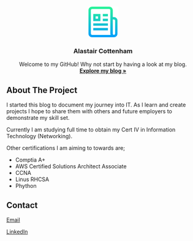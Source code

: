 <!-- PROJECT LOGO -->
<br />
<div align="center">
  <a href="">
    <img src="assets\img\logo.png" alt="Logo" width="80" height="80">
  </a>

  <h3 align="center">Alastair Cottenham</h3>

  <p align="center">
    Welcome to my GitHub! Why not start by having a look at my blog.
    <br />
    <a href="https://alastaircottenham.github.io"><strong>Explore my blog »</strong></a>
  </p>
</div>



<!-- ABOUT THE PROJECT -->
## About The Project

I started this blog to document my journey into IT. As I learn and create projects I hope to share them with others and future employers to demonstrate my skill set.

Currently I am studying full time to obtain my Cert IV in Information Technology (Networking). 

Other certifications I am aiming to towards are;

* Comptia A+
* AWS Certified Solutions Architect Associate
* CCNA
* Linus RHCSA
* Phython


<!-- CONTACT -->
## Contact

[Email](alastair.cottenham@gmail.com)

[LinkedIn](https://www.linkedin.com/in/alastaircottenham)
